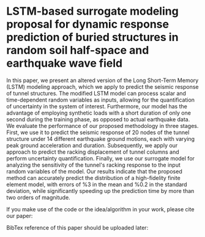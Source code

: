 # LSTM-based surrogate modeling proposal for dynamic response prediction of buried structures in random soil half-space and earthquake wave field
In this paper, we present an altered version of the Long Short-Term Memory (LSTM) modeling approach, which we apply to predict the seismic response of tunnel structures. The modified LSTM model can process scalar and time-dependent random variables as inputs, allowing for the quantification of uncertainty in the system of interest. Furthermore, our model has the advantage of employing synthetic loads with a short duration of only one second during the training phase, as opposed to actual earthquake data. We evaluate the performance of our proposed methodology in three stages. First, we use it to predict the seismic response of 20 nodes of the tunnel structure under 14 different earthquake ground motions, each with varying peak ground acceleration and duration. Subsequently, we apply our approach to predict the racking displacement of tunnel columns and perform uncertainty quantification. Finally, we use our surrogate model for analyzing the sensitivity of the tunnel's racking response to the input random variables of the model. Our results indicate that the proposed method can accurately predict the distribution of a high-fidelity finite element model, with errors of %3 in the mean and %0.2 in the standard deviation, while significantly speeding up the prediction time by more than two orders of magnitude.

If you make use of the code or the idea/algorithm in your work, please cite our paper:

BibTex reference of this paper should be uploaded later:
